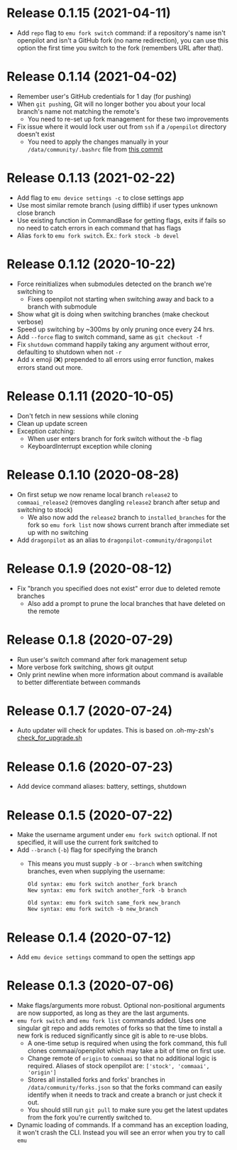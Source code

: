 Release 0.1.15 (2021-04-11)
=====

* Add `repo` flag to `emu fork switch` command: if a repository's name isn't openpilot and isn't a GitHub fork (no name redirection), you can use this option the first time you switch to the fork (remembers URL after that).


Release 0.1.14 (2021-04-02)
=====

* Remember user's GitHub credentials for 1 day (for pushing)
* When `git push`ing, Git will no longer bother you about your local branch's name not matching the remote's
  * You need to re-set up fork management for these two improvements
* Fix issue where it would lock user out from `ssh` if a `/openpilot` directory doesn't exist
  * You need to apply the changes manually in your `/data/community/.bashrc` file from [this commit](https://github.com/emu-sh/.oh-my-comma/commit/ea67a5960cf3e4aeb93627060ca4ed990a71f595)


Release 0.1.13 (2021-02-22)
=====

* Add flag to `emu device settings -c` to close settings app
* Use most similar remote branch (using difflib) if user types unknown close branch
* Use existing function in CommandBase for getting flags, exits if fails so no need to catch errors in each command that has flags
* Alias `fork` to `emu fork switch`. Ex.: `fork stock -b devel`


Release 0.1.12 (2020-10-22)
=====

* Force reinitializes when submodules detected on the branch we're switching to
  * Fixes openpilot not starting when switching away and back to a branch with submodule
* Show what git is doing when switching branches (make checkout verbose)
* Speed up switching by ~300ms by only pruning once every 24 hrs.
* Add `--force` flag to switch command, same as `git checkout -f`
* Fix `shutdown` command happily taking any argument without error, defaulting to shutdown when not `-r`
* Add x emoji (❌) prepended to all errors using error function, makes errors stand out more.


Release 0.1.11 (2020-10-05)
=====

* Don't fetch in new sessions while cloning
* Clean up update screen
* Exception catching:
  * When user enters branch for fork switch without the -b flag
  * KeyboardInterrupt exception while cloning

Release 0.1.10 (2020-08-28)
=====

* On first setup we now rename local branch `release2` to `commaai_release2`  (removes dangling `release2` branch after setup and switching to stock)
  * We also now add the `release2` branch to `installed_branches` for the fork so `emu fork list` now shows current branch after immediate set up with no switching
* Add `dragonpilot` as an alias to `dragonpilot-community/dragonpilot`

Release 0.1.9 (2020-08-12)
=====

* Fix "branch you specified does not exist" error due to deleted remote branches
  * Also add a prompt to prune the local branches that have deleted on the remote

Release 0.1.8 (2020-07-29)
=====

* Run user's switch command after fork management setup
* More verbose fork switching, shows git output
* Only print newline when more information about command is available to better differentiate between commands

Release 0.1.7 (2020-07-24)
=====

* Auto updater will check for updates. This is based on .oh-my-zsh's [check_for_upgrade.sh](https://github.com/ohmyzsh/ohmyzsh/blob/master/tools/check_for_upgrade.sh)

Release 0.1.6 (2020-07-23)
=====

* Add device command aliases: battery, settings, shutdown

Release 0.1.5 (2020-07-22)
=====

* Make the username argument under `emu fork switch` optional. If not specified, it will use the current fork switched to
* Add `--branch` (`-b`) flag for specifying the branch
  * This means you must supply `-b` or `--branch` when switching branches, even when supplying the username:

        Old syntax: emu fork switch another_fork branch
        New syntax: emu fork switch another_fork -b branch

        Old syntax: emu fork switch same_fork new_branch
        New syntax: emu fork switch -b new_branch

Release 0.1.4 (2020-07-12)
=====

* Add `emu device settings` command to open the settings app

Release 0.1.3 (2020-07-06)
=====

* Make flags/arguments more robust. Optional non-positional arguments are now supported, as long as they are the last arguments.
* `emu fork switch` and `emu fork list` commands added. Uses one singular git repo and adds remotes of forks so that the time to install a new fork is reduced significantly since git is able to re-use blobs.
  * A one-time setup is required when using the fork command, this full clones commaai/openpilot which may take a bit of time on first use.
  * Change remote of `origin` to `commaai` so that no additional logic is required. Aliases of stock openpilot are: `['stock', 'commaai', 'origin']`
  * Stores all installed forks and forks' branches in `/data/community/forks.json` so that the forks command can easily identify when it needs to track and create a branch or just check it out.
  * You should still run `git pull` to make sure you get the latest updates from the fork you're currently switched to.
* Dynamic loading of commands. If a command has an exception loading, it won't crash the CLI. Instead you will see an error when you try to call `emu`

